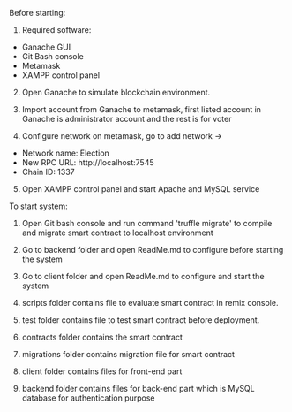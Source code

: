 Before starting:

1) Required software:
- Ganache GUI
- Git Bash console
- Metamask
- XAMPP control panel

2) Open Ganache to simulate blockchain environment.

3) Import account from Ganache to metamask, first listed account in Ganache is administrator account and the rest is for voter 

4) Configure network on metamask, go to add network ->
- Network name: Election
- New RPC URL: http://localhost:7545
- Chain ID: 1337

5) Open XAMPP control panel and start Apache and MySQL service

To start system:

1) Open Git bash console and run command 'truffle migrate' to compile and migrate smart contract to localhost environment

2) Go to backend folder and open ReadMe.md to configure before starting the system

3) Go to client folder and open ReadMe.md to configure and start the system

4) scripts folder contains file to evaluate smart contract in remix console.

5) test folder contains file to test smart contract before deployment.

6) contracts folder contains the smart contract

7) migrations folder contains migration file for smart contract

8) client folder contains files for front-end part

9) backend folder contains files for back-end part which is MySQL database for authentication purpose